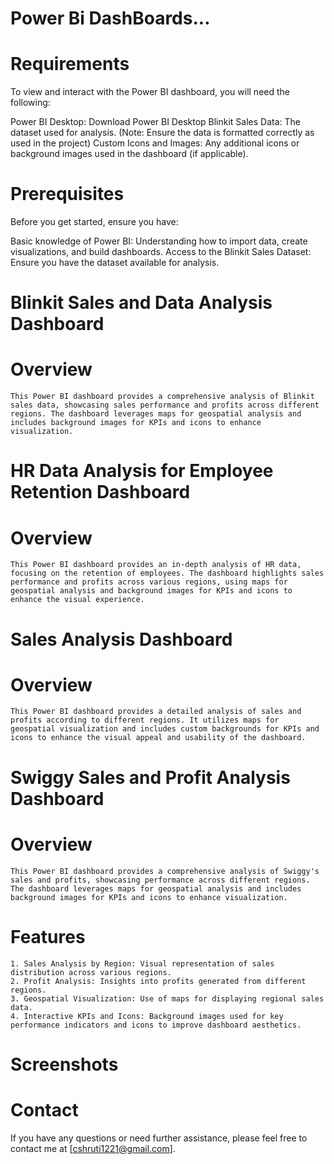 # Power Bi DashBoards...

# Requirements
To view and interact with the Power BI dashboard, you will need the following:

Power BI Desktop: Download Power BI Desktop
Blinkit Sales Data: The dataset used for analysis. (Note: Ensure the data is formatted correctly as used in the project)
Custom Icons and Images: Any additional icons or background images used in the dashboard (if applicable).

# Prerequisites
Before you get started, ensure you have:

Basic knowledge of Power BI: Understanding how to import data, create visualizations, and build dashboards.
Access to the Blinkit Sales Dataset: Ensure you have the dataset available for analysis.

# Blinkit Sales and Data Analysis Dashboard
  # Overview
    This Power BI dashboard provides a comprehensive analysis of Blinkit sales data, showcasing sales performance and profits across different regions. The dashboard leverages maps for geospatial analysis and includes background images for KPIs and icons to enhance visualization.
  

# HR Data Analysis for Employee Retention Dashboard
# Overview
    This Power BI dashboard provides an in-depth analysis of HR data, focusing on the retention of employees. The dashboard highlights sales performance and profits across various regions, using maps for geospatial analysis and background images for KPIs and icons to enhance the visual experience.


# Sales Analysis Dashboard
# Overview
    This Power BI dashboard provides a detailed analysis of sales and profits according to different regions. It utilizes maps for geospatial visualization and includes custom backgrounds for KPIs and icons to enhance the visual appeal and usability of the dashboard.


# Swiggy Sales and Profit Analysis Dashboard
# Overview
    This Power BI dashboard provides a comprehensive analysis of Swiggy's sales and profits, showcasing performance across different regions. The dashboard leverages maps for geospatial analysis and includes background images for KPIs and icons to enhance visualization.

# Features 
    1. Sales Analysis by Region: Visual representation of sales distribution across various regions.
    2. Profit Analysis: Insights into profits generated from different regions.
    3. Geospatial Visualization: Use of maps for displaying regional sales data.
    4. Interactive KPIs and Icons: Background images used for key performance indicators and icons to improve dashboard aesthetics.

# Screenshots




# Contact
If you have any questions or need further assistance, please feel free to contact me at [cshruti1221@gmail.com].
